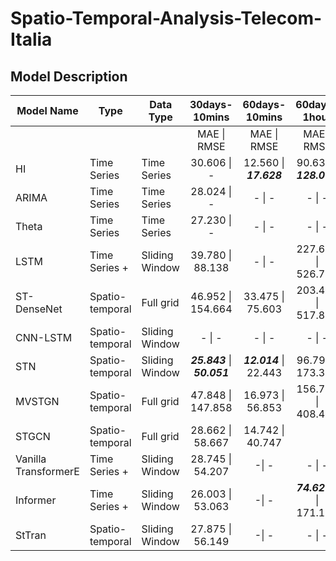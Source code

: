 # Spatio-Temporal-Analysis-Telecom-Italia

## Model Description

| Model Name   | Type            | Data Type      | 30days-10mins | 60days-10mins | 60days-1hour  |
| -------------| -----           | ---------      |:---:          | :---:         | :---:         |
|              |                 |                | MAE  \|  RMSE | MAE  \|  RMSE | MAE  \|  RMSE |
| HI           | Time Series     | Time Series    | 30.606 \| -   |12.560 \| ***17.628*** | 90.631 \| ***128.092*** |
| ARIMA        | Time Series     | Time Series    | 28.024 \| -   |- \| -|- \| -|
| Theta        | Time Series     | Time Series    | 27.230 \| -   | - \| -|- \| -|
| LSTM         | Time Series +   | Sliding Window | 39.780 \| 88.138 |- \| -|227.606 \| 526.731|
| ST-DenseNet  | Spatio-temporal | Full grid      | 46.952 \| 154.664| 33.475 \| 75.603| 203.403 \| 517.890|
| CNN-LSTM     | Spatio-temporal | Sliding Window | - \| -           |- \| -|- \| -|
| STN          | Spatio-temporal | Sliding Window | ***25.843*** \| ***50.051***| ***12.014*** \| 22.443| 96.799 \| 173.383|
| MVSTGN       | Spatio-temporal | Full grid      | 47.848 \| 147.858| 16.973 \| 56.853| 156.780 \| 408.457|
| STGCN        | Spatio-temporal | Full grid      | 28.662 \| 58.667| 14.742 \| 40.747 |
| Vanilla TransformerE | Time Series + | Sliding Window | 28.745 \| 54.207| -\| -|- \| -|
| Informer     | Time Series +   | Sliding Window | 26.003 \| 53.063| -\| -| ***74.6274*** \| 171.131|
| StTran       | Spatio-temporal | Sliding Window | 27.875 \| 56.149| -\| -|- \| -|
